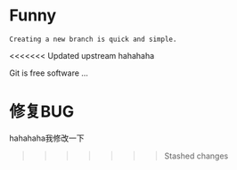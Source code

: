 # Funny

```
Creating a new branch is quick and simple.
```

<<<<<<< Updated upstream
hahahaha



Git is free software ...

修复BUG
=======
hahahaha我修改一下
>>>>>>> Stashed changes
